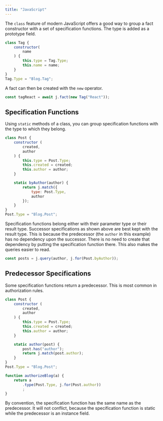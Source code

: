 ```yaml
---
title: "JavaScript"
---
```


The `class` feature of modern JavaScript offers a good way to group a fact constructor with a set of specification functions.
The type is added as a prototype field.

```javascript
class Tag {
    constructor(
        name
    ) {
        this.type = Tag.Type;
        this.name = name;
    }
}
Tag.Type = "Blog.Tag";
```

A fact can then be created with the `new` operator.

```javascript
const tagReact = await j.fact(new Tag("React"));
```

## Specification Functions

Using `static` methods of a class, you can group specification functions with the type to which they belong.

```javascript
class Post {
    constructor (
        created,
        author
    ) {
        this.type = Post.Type;
        this.created = created;
        this.author = author;
    }

    static byAuthor(author) {
        return j.match({
            type: Post.Type,
            author
        });
    }
}
Post.Type = "Blog.Post";
```

Specification functions belong either with their parameter type or their result type.
Successor specifications as shown above are best kept with the result type.
This is because the predecessor (the `author` in this example) has no dependency upon the successor.
There is no need to create that dependency by putting the specification function there.
This also makes the queries easier to read.

```javascript
const posts = j.query(author, j.for(Post.byAuthor));
```

## Predecessor Specifications

Some specification functions return a predecessor.
This is most common in authorization rules.

```javascript
class Post {
    constructor (
        created,
        author
    ) {
        this.type = Post.Type;
        this.created = created;
        this.author = author;
    }

    static author(post) {
        post.has("author");
        return j.match(post.author);
    }
}
Post.Type = "Blog.Post";

function authorizeBlog(a) {
    return a
        .type(Post.Type, j.for(Post.author))
        ;
}
```

By convention, the specification function has the same name as the predecessor.
It will not conflict, because the specification function is static while the predecessor is an instance field.